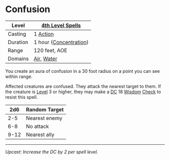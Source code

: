# Confusion

| Level    | [4th Level Spells](4th%20Level%20Spells.md)                                        |
| -------- | ---------------------------------------------------------------------------------- |
| Casting  | 1 [Action](../../../../Game%20Procedures/Action.md)                                |
| Duration | 1 hour ([Concentration](../../../Spellcasting/Concentration.md))                   |
| Range    | 120 feet, AOE                                                                      |
| Domains  | [Air](../../../Spell%20Domains/Air.md), [Water](../../../Spell%20Domains/Water.md) |

You create an aura of confusion in a 30 foot radius on a point you can see within range.

Affected creatures are confused. They attack the nearest target to them. If the creature is [Level](../../../../Player%20Characters/Derived%20Statistics/Level.md) 3 or higher, they may make a [DC](../../../../Game%20Procedures/DC.md) 18 [Wisdom](../../../../Player%20Characters/Chosen%20Statistics/Wisdom.md) [Check](../../../../Game%20Procedures/Check.md) to resist this spell.

| 2d6  | Random Target |
| ---- | ------------- |
| 2-5  | Nearest enemy |
| 6-8  | No attack     |
| 9-12 | Nearest ally  |

---
*Upcast: Increase the DC by 2 per spell level.*
